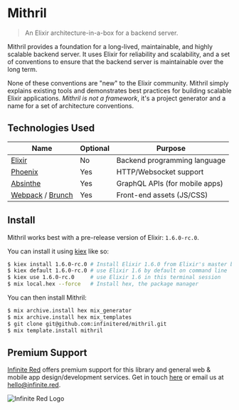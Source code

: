 # Mithril

> An Elixir architecture-in-a-box for a backend server.

Mithril provides a foundation for a long-lived, maintainable, and highly
scalable backend server. It uses Elixir for reliability and scalability, and
a set of conventions to ensure that the backend server is maintainable over
the long term.

None of these conventions are "new" to the Elixir community. Mithril simply
explains existing tools and demonstrates best practices for building scalable
Elixir applications. _Mithril is not a framework_, it's a project generator
and a name for a set of architecture conventions.

## Technologies Used

| Name                                                             | Optional | Purpose                        |
| ---------------------------------------------------------------- | -------- | ------------------------------ |
| [Elixir](https://elixir-lang.org)                                | No       | Backend programming language   |
| [Phoenix](https://phoenixframework.org)                          | Yes      | HTTP/Websocket support         |
| [Absinthe](https://absinthe-graphql.org)                         | Yes      | GraphQL APIs (for mobile apps) |
| [Webpack](https://webpack.js.org/) / [Brunch](http://brunch.io/) | Yes      | Front-end assets (JS/CSS)      |

## Install

Mithril works best with a pre-release version of Elixir: `1.6.0-rc.0`.

You can install it using [kiex](https://github.com/taylor/kiex) like so:

```sh
$ kiex install 1.6.0-rc.0 # Install Elixir 1.6.0 from Elixir's master branch
$ kiex default 1.6.0-rc.0 # use Elixir 1.6 by default on command line
$ kiex use 1.6.0-rc.0     # use Elixir 1.6 in this terminal session
$ mix local.hex --force   # Install hex, the package manager
```

You can then install Mithril:

```sh
$ mix archive.install hex mix_generator
$ mix archive.install hex mix_templates
$ git clone git@github.com:infinitered/mithril.git
$ mix template.install mithril
```

## Premium Support

[Infinite Red](https://infinite.red) offers premium support for this library and general web &
mobile app design/development services. Get in touch [here](https://infinite.red/contact) or email us at [hello@infinite.red](mailto:hello@infinite.red).

![Infinite Red Logo](https://infinite.red/images/infinite_red_logo_colored.png)